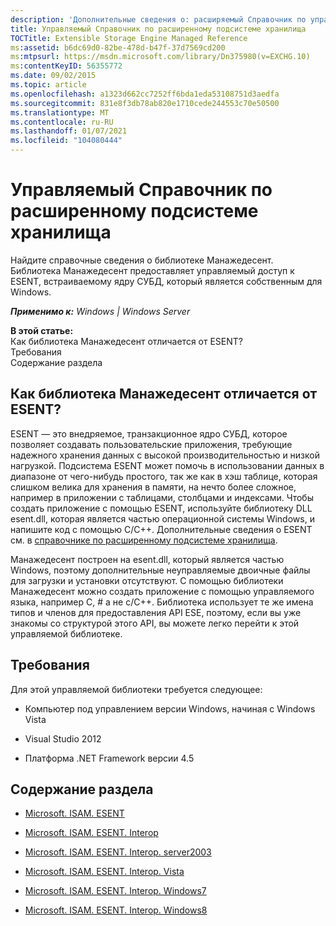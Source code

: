 ```yaml
---
description: 'Дополнительные сведения о: расширяемый Справочник по управляемому подсистеме хранилища'
title: Управляемый Справочник по расширенному подсистеме хранилища
TOCTitle: Extensible Storage Engine Managed Reference
ms:assetid: b6dc69d0-82be-478d-b47f-37d7569cd200
ms:mtpsurl: https://msdn.microsoft.com/library/Dn375980(v=EXCHG.10)
ms:contentKeyID: 56355772
ms.date: 09/02/2015
ms.topic: article
ms.openlocfilehash: a1323d662cc7252ff6bda1eda53108751d3aedfa
ms.sourcegitcommit: 831e8f3db78ab820e1710cede244553c70e50500
ms.translationtype: MT
ms.contentlocale: ru-RU
ms.lasthandoff: 01/07/2021
ms.locfileid: "104080444"
---
```

# <a name="extensible-storage-engine-managed-reference"></a>Управляемый Справочник по расширенному подсистеме хранилища

Найдите справочные сведения о библиотеке Манажедесент. Библиотека Манажедесент предоставляет управляемый доступ к ESENT, встраиваемому ядру СУБД, который является собственным для Windows.


_**Применимо к:** Windows | Windows Server_

**В этой статье:**  
Как библиотека Манажедесент отличается от ESENT?  
Требования  
Содержание раздела  

## <a name="how-is-the-managedesent-library-different-than-esent"></a>Как библиотека Манажедесент отличается от ESENT?

ESENT — это внедряемое, транзакционное ядро СУБД, которое позволяет создавать пользовательские приложения, требующие надежного хранения данных с высокой производительностью и низкой нагрузкой. Подсистема ESENT может помочь в использовании данных в диапазоне от чего-нибудь простого, так же как в хэш таблице, которая слишком велика для хранения в памяти, на нечто более сложное, например в приложении с таблицами, столбцами и индексами. Чтобы создать приложение с помощью ESENT, используйте библиотеку DLL esent.dll, которая является частью операционной системы Windows, и напишите код с помощью C/C++. Дополнительные сведения о ESENT см. в [справочнике по расширенному подсистеме хранилища](./extensible-storage-engine-reference.md).

Манажедесент построен на esent.dll, который является частью Windows, поэтому дополнительные неуправляемые двоичные файлы для загрузки и установки отсутствуют. С помощью библиотеки Манажедесент можно создать приложение с помощью управляемого языка, например C, \# а не c/C++. Библиотека использует те же имена типов и членов для предоставления API ESE, поэтому, если вы уже знакомы со структурой этого API, вы можете легко перейти к этой управляемой библиотеке.

## <a name="requirements"></a>Требования

Для этой управляемой библиотеки требуется следующее:

  - Компьютер под управлением версии Windows, начиная с Windows Vista

  - Visual Studio 2012

  - Платформа .NET Framework версии 4.5

## <a name="in-this-section"></a>Содержание раздела

  - [Microsoft. ISAM. ESENT](./microsoft.isam.esent-namespace.md)

  - [Microsoft. ISAM. ESENT. Interop](./microsoft.isam.esent.interop-namespace.md)

  - [Microsoft. ISAM. ESENT. Interop. server2003](./microsoft.isam.esent.interop.server2003-namespace.md)

  - [Microsoft. ISAM. ESENT. Interop. Vista](./microsoft.isam.esent.interop.vista-namespace.md)

  - [Microsoft. ISAM. ESENT. Interop. Windows7](./microsoft.isam.esent.interop.windows7-namespace.md)

  - [Microsoft. ISAM. ESENT. Interop. Windows8](./microsoft.isam.esent.interop.windows8-namespace.md)
